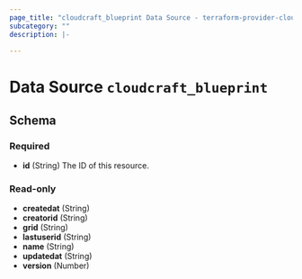 ```yaml
---
page_title: "cloudcraft_blueprint Data Source - terraform-provider-cloudcraft"
subcategory: ""
description: |-
  
---
```


# Data Source `cloudcraft_blueprint`





## Schema

### Required

- **id** (String) The ID of this resource.

### Read-only

- **createdat** (String)
- **creatorid** (String)
- **grid** (String)
- **lastuserid** (String)
- **name** (String)
- **updatedat** (String)
- **version** (Number)


